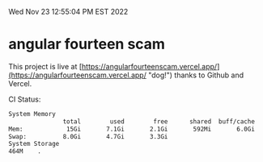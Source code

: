 Wed Nov 23 12:55:04 PM EST 2022

# angular fourteen scam


This project is live at [https://angularfourteenscam.vercel.app/](https://angularfourteenscam.vercel.app/ "dog!") thanks to Github and Vercel.

CI Status: 

```bash
System Memory
               total        used        free      shared  buff/cache   available
Mem:            15Gi       7.1Gi       2.1Gi       592Mi       6.0Gi       7.2Gi
Swap:          8.0Gi       4.7Gi       3.3Gi
System Storage
464M	.
```
```bash
